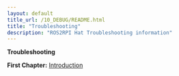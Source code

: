 ```yaml
---
layout: default
title_url: /10_DEBUG/README.html
title: "Troubleshooting"
description: "ROS2RPI Hat Troubleshooting information"
---
```


**Troubleshooting**

__First Chapter:__ [Introduction](../01_INTRO/README.md)

